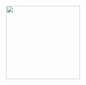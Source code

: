 <p align="center">
  <a href="https://zumly.org">
    <img src="https://zumly.org/images/logo-zumly-bw.png" width="200">
  </a>
</p>
